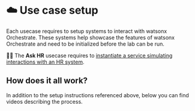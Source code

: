 # ☁️ Use case setup

Each usecase requires to setup systems to interact with watsonx Orchestrate. These systems help showcase the features of watsonx Orchestrate and need to be initialized before the lab can be run.

🧑‍💼 The **Ask HR** usecase requires to [instantiate a service simulating interactions with an HR system](./askhr). <br>

## How does it all work?

In addition to the setup instructions referenced above, below you can find videos describing the process.